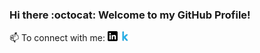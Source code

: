 ### Hi there :octocat: Welcome to my GitHub Profile!

<!--
I have a foundation in Computer Science with research interest in Natural Language Processing, Machine Learning and any intersection of these fields. I am passionate about contributing to research in language understanding and representation, especially for under-represented languages.

I like to work on projects with real-life implications and actively involve myself in all the stages of ML workflow - from data exploration and analysis, modeling and implementation, to model deployment in the production environment. This allows me to gain new insights in data and improve my analytical as well as technical skills. 
-->

📫 To connect with me:
[![Linkedin][1.2]][1] [![Kaggle][2.2]][2]

[1.2]: https://github.com/wchowdhu/wchowdhu/blob/main/linkedin.png (Linkedin icon without padding)
[2.2]: https://github.com/wchowdhu/wchowdhu/blob/main/kaggle.png (Kaggle icon without padding)

[1]: https://www.linkedin.com/in/wasifa-chowdhury
[2]: https://www.kaggle.com/wchowdhu

<!--
**wchowdhu/wchowdhu** is a ✨ _special_ ✨ repository because its `README.md` (this file) appears on your GitHub profile.

Here are some ideas to get you started:

- 🔭 I’m currently working on ...
- 🌱 I’m currently learning ...
- 👯 I’m looking to collaborate on ...
- 🤔 I’m looking for help with ...
- 💬 Ask me about ...
- 📫 How to reach me: ...
- 😄 Pronouns: ...
- ⚡ Fun fact: ...
-->
